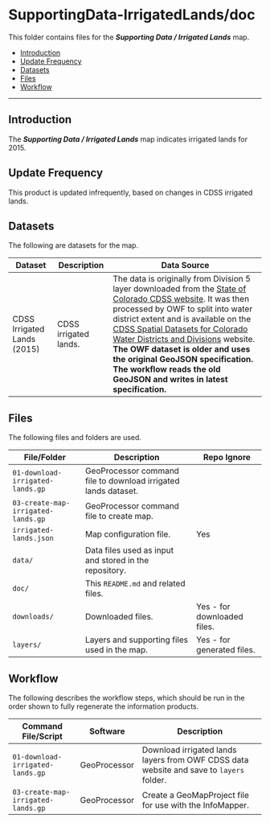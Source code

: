 # SupportingData-IrrigatedLands/doc #

This folder contains files for the ***Supporting Data / Irrigated Lands*** map.

* [Introduction](#introduction)
* [Update Frequency](#update-frequency)
* [Datasets](#datasets)
* [Files](#files)
* [Workflow](#workflow)

-----------------------------

## Introduction ##

The ***Supporting Data / Irrigated Lands*** map indicates irrigated lands for 2015.

## Update Frequency ##

This product is updated infrequently, based on changes in CDSS irrigated lands.

## Datasets ##

The following are datasets for the map.

| **Dataset** | **Description** | **Data Source** |
| -- | -- | -- |
| CDSS Irrigated Lands (2015) | CDSS irrigated lands. | The data is originally from Division 5 layer downloaded from the [State of Colorado CDSS website](https://www.colorado.gov/pacific/cdss/gis-data-category).  It was then processed by OWF to split into water district extent and is available on the [CDSS Spatial Datasets for Colorado Water Districts and Divisions](http://data.openwaterfoundation.org/co/cdss-data-spatial-bybasin/) website.  **The OWF dataset is older and uses the original GeoJSON specification.  The workflow reads the old GeoJSON and writes in latest specification.** |

## Files ##

The following files and folders are used.

| **File/Folder** | **Description** | **Repo Ignore** |
| -- | -- | -- |
| `01-download-irrigated-lands.gp` | GeoProcessor command file to download irrigated lands dataset. | |
| `03-create-map-irrigated-lands.gp` | GeoProcessor command file to create map. | |
| `irrigated-lands.json` | Map configuration file. | Yes |
| `data/` | Data files used as input and stored in the repository. | |
| `doc/` | This `README.md` and related files. | |
| `downloads/` | Downloaded files. | Yes - for downloaded files. |
| `layers/` | Layers and supporting files used in the map. | Yes - for generated files. |

## Workflow ##

The following describes the workflow steps, which should be run in the order shown to fully regenerate the information products.

| **Command File/Script** | **Software** | **Description** |
| -- | -- | -- |
| `01-download-irrigated-lands.gp` | GeoProcessor | Download irrigated lands layers from OWF CDSS data website and save to `layers` folder. |
| `03-create-map-irrigated-lands.gp` | GeoProcessor | Create a GeoMapProject file for use with the InfoMapper. |
